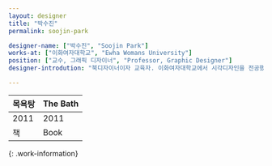 ```yaml
---
layout: designer
title: "박수진"
permalink: soojin-park

designer-name: ["박수진", "Soojin Park"]
works-at: ["이화여자대학교", "Ewha Womans University"]
position: ["교수, 그래픽 디자이너", "Professor, Graphic Designer"]
designer-introdution: "북디자이너이자 교육자. 이화여자대학교에서 시각디자인을 전공했으며 영국 센트럴세인트마틴에서 석사학위를 받았다. 열린책들 북디자이너를 거쳐 프리랜서로 일하며 <Hello, 가로수길> 등의 작업을 했다. 일러스트레이터 이강훈과 함께 '큐리어스 소파(Curious Sofa)'라는 이름으로 활동하고 있다. 현재 이화여자대학교에서 시각디자인과 교수로 재직 중이다."

---
```


| 목욕탕 | The Bath |
|----------------|----------------|
| 2011 | 2011 |
| 책 | Book |
{: .work-information}
